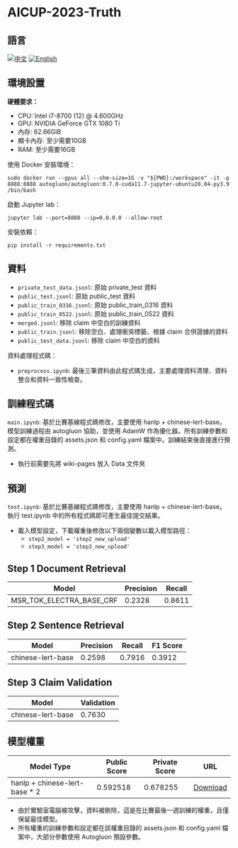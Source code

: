 # AICUP-2023-Truth
## 語言
[![中文](https://img.shields.io/badge/language-%E4%B8%AD%E6%96%87-blue)](README.md)
[![English](https://img.shields.io/badge/language-English-blue)](README_EN.md)

## 環境設置
**硬體要求：**
- CPU: Intel i7-8700 (12) @ 4.600GHz 
- GPU: NVIDIA GeForce GTX 1080 Ti 
- 內存: 62.66GiB 
- 顯卡內存: 至少需要10GB
- RAM: 至少需要16GB

使用 Docker 安裝環境：
```
sudo docker run --gpus all --shm-size=1G -v "${PWD}:/workspace" -it -p 8888:8888 autogluon/autogluon:0.7.0-cuda11.7-jupyter-ubuntu20.04-py3.9 /bin/bash
```
啟動 Jupyter lab：
```
jupyter lab --port=8888 --ip=0.0.0.0 --allow-root
```
安裝依賴：
```
pip install -r requirements.txt
```


## 資料
- `private_test_data.jsonl`: 原始 private_test 資料
- `public_test.jsonl`: 原始 public_test 資料
- `public_train_0316.jsonl`: 原始 public_train_0316 資料
- `public_train_0522.jsonl`: 原始 public_train_0522 資料
- `merged.jsonl`: 移除 claim 中空白的訓練資料
- `public_train.jsonl`: 移除空白、處理衝突標籤、根據 claim 合併證據的資料
- `public_test_data.jsonl`: 移除 claim 中空白的資料

資料處理程式碼：
- `preprocess.ipynb`: 最後三筆資料由此程式碼生成，主要處理資料清理、資料整合和資料一致性檢查。

## 訓練程式碼
`main.ipynb`: 基於比賽基線程式碼修改，主要使用 hanlp + chinese-lert-base。模型訓練過程由 autogluon 協助，並使用 AdamW 作為優化器。所有訓練參數和設定都在權重目錄的 assets.json 和 config.yaml 檔案中。訓練結束後直接進行預測。
- 執行前需要先將 wiki-pages 放入 Data 文件夾

## 預測
`test.ipynb`: 基於比賽基線程式碼修改，主要使用 hanlp + chinese-lert-base。執行 test.ipynb 中的所有程式碼即可產生最佳提交結果。
- 載入模型設定，下載權重後修改以下兩個變數以載入模型路徑：
  - `step2_model = 'step2_new_upload'`
  - `step3_model = 'step3_new_upload'`


## Step 1 Document Retrieval
| Model                    | Precision | Recall |
| ------------------------ | --------- | ------ |
| MSR_TOK_ELECTRA_BASE_CRF | 0.2328    | 0.8611 |


## Step 2 Sentence Retrieval
| Model             | Precision | Recall | F1 Score |
| ----------------- | --------- | ------ | -------- |
| chinese-lert-base | 0.2598    | 0.7916 | 0.3912   |

## Step 3 Claim Validation
| Model             | Validation |
| ----------------- | ---------- |
| chinese-lert-base | 0.7630     |


## 模型權重
| Model Type                    | Public Score | Private Score | URL                                                                                              |
| ----------------------------- | ------------ | ------------- | ------------------------------------------------------------------------------------------------ |
| hanlp + chinese-lert-base * 2 | 0.592518     | 0.678255      | [Download](https://drive.google.com/drive/folders/1-4sLL-tQtZC1QEXegeoR3c6Qi3GRvkjM?usp=sharing) |

- 由於實驗室電腦被攻擊，資料被刪除，這是在比賽最後一週訓練的權重，且僅保留最佳模型。
- 所有權重的訓練參數和設定都在該權重目錄的 assets.json 和 config.yaml 檔案中，大部分參數使用 Autogluon 預設參數。
